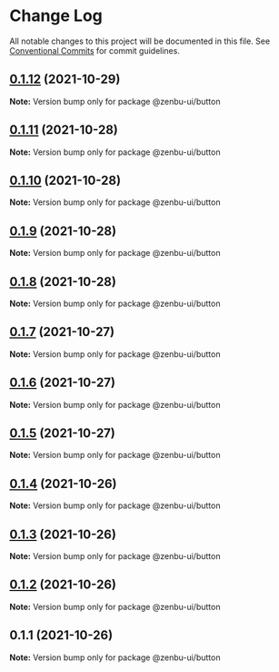 # Change Log

All notable changes to this project will be documented in this file.
See [Conventional Commits](https://conventionalcommits.org) for commit guidelines.

## [0.1.12](https://github.com/KodepandaID/zenbu-ui/compare/@zenbu-ui/button@0.1.11...@zenbu-ui/button@0.1.12) (2021-10-29)

**Note:** Version bump only for package @zenbu-ui/button





## [0.1.11](https://github.com/KodepandaID/zenbu-ui/compare/@zenbu-ui/button@0.1.10...@zenbu-ui/button@0.1.11) (2021-10-28)

**Note:** Version bump only for package @zenbu-ui/button





## [0.1.10](https://github.com/KodepandaID/zenbu-ui/compare/@zenbu-ui/button@0.1.9...@zenbu-ui/button@0.1.10) (2021-10-28)

**Note:** Version bump only for package @zenbu-ui/button





## [0.1.9](https://github.com/KodepandaID/zenbu-ui/compare/@zenbu-ui/button@0.1.8...@zenbu-ui/button@0.1.9) (2021-10-28)

**Note:** Version bump only for package @zenbu-ui/button





## [0.1.8](https://github.com/KodepandaID/zenbu-ui/compare/@zenbu-ui/button@0.1.7...@zenbu-ui/button@0.1.8) (2021-10-28)

**Note:** Version bump only for package @zenbu-ui/button





## [0.1.7](https://github.com/KodepandaID/zenbu-ui/compare/@zenbu-ui/button@0.1.6...@zenbu-ui/button@0.1.7) (2021-10-27)

**Note:** Version bump only for package @zenbu-ui/button





## [0.1.6](https://github.com/KodepandaID/zenbu-ui/compare/@zenbu-ui/button@0.1.5...@zenbu-ui/button@0.1.6) (2021-10-27)

**Note:** Version bump only for package @zenbu-ui/button





## [0.1.5](https://github.com/KodepandaID/zenbu-ui/compare/@zenbu-ui/button@0.1.4...@zenbu-ui/button@0.1.5) (2021-10-27)

**Note:** Version bump only for package @zenbu-ui/button





## [0.1.4](https://github.com/KodepandaID/zenbu-ui/compare/@zenbu-ui/button@0.1.3...@zenbu-ui/button@0.1.4) (2021-10-26)

**Note:** Version bump only for package @zenbu-ui/button





## [0.1.3](https://github.com/KodepandaID/zenbu-ui/compare/@zenbu-ui/button@0.1.2...@zenbu-ui/button@0.1.3) (2021-10-26)

**Note:** Version bump only for package @zenbu-ui/button





## [0.1.2](https://github.com/KodepandaID/zenbu-ui/compare/@zenbu-ui/button@0.1.1...@zenbu-ui/button@0.1.2) (2021-10-26)

**Note:** Version bump only for package @zenbu-ui/button





## 0.1.1 (2021-10-26)

**Note:** Version bump only for package @zenbu-ui/button
